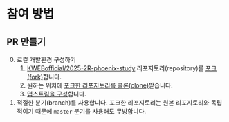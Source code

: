 # 참여 방법

## PR 만들기

0. 로컬 개발환경 구성하기
    1. [KWEBofficial/2025-2R-phoenix-study](https://github.com/KWEBofficial/2025-2R-phoenix-study) 리포지토리(repository)를 [포크(fork)](https://docs.github.com/ko/pull-requests/collaborating-with-pull-requests/working-with-forks/fork-a-repo#forking-a-repository)합니다.
    1. 원하는 위치에 [포크한 리포지토리를 클론(clone)](https://docs.github.com/ko/pull-requests/collaborating-with-pull-requests/working-with-forks/fork-a-repo#cloning-your-forked-repository)받습니다.
    1. [업스트림을 구성](https://docs.github.com/ko/pull-requests/collaborating-with-pull-requests/working-with-forks/fork-a-repo#configuring-git-to-sync-your-fork-with-the-upstream-repository)합니다.
1. 적절한 분기(branch)를 사용합니다. 포크한 리포지토리는 원본 리포지토리와 독립적이기 때문에 `master` 분기를 사용해도 무방합니다.
